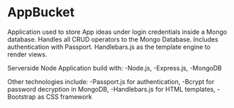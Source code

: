 # AppBucket

Application used to store App ideas under login credentials inside a Mongo database. Handles all CRUD operators to the Mongo Database. Includes authentication with Passport. Handlebars.js as the template engine to render views.

Serverside Node Application build with:
-Node.js,
-Express.js,
-MongoDB

Other technologies include:
-Passport.js for authentication,
-Bcrypt for password decryption in MongoDB,
-Handlebars.js for HTML templates,
-Bootstrap as CSS framework
